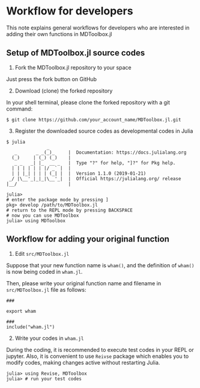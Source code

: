 # Workflow for developers

This note explains general workflows for developers who are interested in adding their own functions in MDToolbox.jl

## Setup of MDToolbox.jl source codes

1. Fork the MDToolbox.jl repository to your space

Just press the fork button on GitHub

2. Download (clone) the forked repository

In your shell terminal, please clone the forked repository with a git command:

```
$ git clone https://github.com/your_account_name/MDToolbox.jl.git
```

3. Register the downloaded source codes as developmental codes in Julia

```
$ julia
               _
   _       _ _(_)_     |  Documentation: https://docs.julialang.org
  (_)     | (_) (_)    |
   _ _   _| |_  __ _   |  Type "?" for help, "]?" for Pkg help.
  | | | | | | |/ _` |  |
  | | |_| | | | (_| |  |  Version 1.1.0 (2019-01-21)
 _/ |\__'_|_|_|\__'_|  |  Official https://julialang.org/ release
|__/                   |

julia> 
# enter the package mode by pressing ]
pkg> develop /path/to/MDToolbox.jl
# return to the REPL mode by pressing BACKSPACE
# now you can use MDToolbox
julia> using MDToolbox
```

## Workflow for adding your original function

1. Edit `src/MDToolbox.jl`

Suppose that your new function name is `wham()`, and the definition of `wham()` is now being coded in `wham.jl`.

Then, please write your original function name and filename in `src/MDToolbox.jl` file as follows:

```
###

export wham

###
include("wham.jl")
```

2. Write your codes in `wham.jl`

During the coding, it is recommended to execute test codes in your REPL or jupyter. Also, it is convenient to use `Reivse` package which enables you to modify codes, making changes active without restarting Julia.

```
julia> using Revise, MDToolbox
julia> # run your test codes
```
